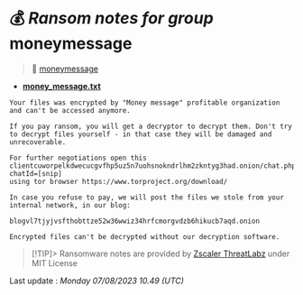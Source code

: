 # 💰 _Ransom notes for group_ moneymessage
> 🔗 [moneymessage](group/moneymessage)
* **[money_message.txt](https://ransomware.live/ransomware_notes/moneymessage/money_message.txt)**

```
Your files was encrypted by "Money message" profitable organization  and can't be accessed anymore.

If you pay ransom, you will get a decryptor to decrypt them. Don't try to decrypt files yourself - in that case they will be damaged and unrecoverable.

For further negotiations open this clientcuworpelkdwecucgvfhp5uz5n7uohsnokndrlhm2zkntyg3had.onion/chat.php?chatId=[snip]
using tor browser https://www.torproject.org/download/

In case you refuse to pay, we will post the files we stole from your internal network, in our blog:

blogvl7tjyjvsfthobttze52w36wwiz34hrfcmorgvdzb6hikucb7aqd.onion

Encrypted files can't be decrypted without our decryption software.

```


> [!TIP]> Ransomware notes are provided by [Zscaler ThreatLabz](https://github.com/threatlabz/ransomware_notes) under MIT License
> 




Last update : _Monday 07/08/2023 10.49 (UTC)_

